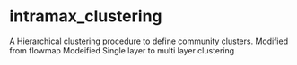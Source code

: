 # intramax_clustering
A Hierarchical clustering procedure to define community clusters. 
Modified from flowmap 
Modeified Single layer to multi layer clustering
